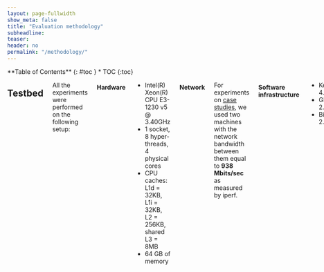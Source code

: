 ```yaml
---
layout: page-fullwidth
show_meta: false
title: "Evaluation methodology"
subheadline:
teaser:
header: no
permalink: "/methodology/"
---
```


<div class="row">
<div class="medium-4 medium-push-8 columns" markdown="1">
<div class="panel radius" markdown="1">
**Table of Contents**
{: #toc }
*  TOC
{:toc}
</div>
</div><!-- /.medium-4.columns -->



<div class="medium-8 medium-pull-4 columns" markdown="1">

## Testbed

All the experiments were performed on the following setup:

#### Hardware

* Intel(R) Xeon(R) CPU E3-1230 v5 @ 3.40GHz
* 1 socket, 8 hyper-threads, 4 physical cores
* CPU caches: L1d = 32KB, L1i = 32KB, L2 = 256KB, shared L3 = 8MB
* 64 GB of memory

#### Network

For experiments on [case studies](/case-studies), we used two machines with the network bandwidth between them equal to **938 Mbits/sec** as measured by iperf.


#### Software infrastructure

* Kernel: 4.4.0
* GLibC: 2.21
* Binutils: 2.26.1

#### Compilers

* GCC:
    * Version: 6.1.0
    * Configuration flags:

```
--enable-languages=c,c++ --enable-libmpx --enable-multilib --with-system-zlib
```

* ICC:
    * Version: 17.0.0
* Clang/LLVM (AddressSanitizer):
    * Version: 3.8.0
    * Configuration flags (LLVM):

```
-G "Unix Makefiles" -DCMAKE_BUILD_TYPE="Release" -DLLVM_TARGETS_TO_BUILD="X86"
```

* Clang/LLVM (SoftBound):
    * [Source](https://github.com/santoshn/softboundcets-34)
    * Version: 3.4.0
    * Configuration flags:

```
--enable-optimized --disable-bindings
```

{% include alert text='Note that SoftBound provides spatial *and* temporal protection (MPX provides *only spatial* protection). This is the default behavior, controlled by a special macro flag. [We could not change this flag to provide only spatial support](https://github.com/santoshn/softboundcets-3.8.0/issues/4#issuecomment-226493154) (the question concerns version 3.8.0 but applies to 3.4.0).' %}

* Clang/LLVM (SafeCode):
    * [Source](http://safecode.cs.illinois.edu/downloads.html)
    * Version: 3.2.0
    * Configuration flags:

```
-G "Unix Makefiles" -DCMAKE_BUILD_TYPE="Release" -DLLVM_TARGETS_TO_BUILD="X86"
```

<small markdown="1">[Up to table of contents](#toc)</small>
{: .text-right }
---


## Measurement tools

We've used the following tools for measurements:

* [perf stat](https://perf.wiki.kernel.org/index.php/Tutorial). Our main tool used to measure all CPU-related parameters. Full list includes:

```
-e cycles,instructions,instructions:u,instructions:k
-e branch-instructions,branch-misses
-e dTLB-loads,dTLB-load-misses,dTLB-stores,dTLB-store-misses
-e L1-dcache-loads,L1-dcache-load-misses
-e L1-dcache-stores,L1-dcache-store-misses
-e LLC-loads,LLC-load-misses
-e LLC-store-misses,LLC-stores
```

Not to introduce additional measurement error, we measured these parameters in parts, 8 parameters at a time.

* [time](https://linux.die.net/man/1/time). Since `perf` does not provide capabilities for measuring physical memory consumption of a process, we used `time --verbose` and collected maximum resident set size.
* [Intel Pin](https://software.intel.com/en-us/articles/pin-a-dynamic-binary-instrumentation-tool). To gather MPX instruction statistics, we developed a Pin tool. Full code of our instrumentation can be found in the [repository](https://github.com/OleksiiOleksenko/mpx_evaluation/tree/dev/install/compilers/pintool).

<small markdown="1">[Up to table of contents](#toc)</small>
{: .text-right }
---

## Benchmarks

We used three benchmark suits in our evaluation: [PARSEC 3.0](http://parsec.cs.princeton.edu/), [Phoenix 2.0](https://github.com/kozyraki/phoenix/tree/master/sample_apps) and [SPEC CPU 2006](https://www.spec.org/cpu2006/).
During our work, we found and [fixed a set of bugs in them ](/usability#usabilitytable).

All the benchmarks were compiled together with the libraries they depend upon (except `raytrace` from PARSEC which requires X11 libraries).

<small markdown="1">[Up to table of contents](#toc)</small>
{: .text-right }
---

## Build types

#### GCC implementation of MPX

Compiler flags:

```
-fcheck-pointer-bounds -mmpx
```

Linker flags:

```
-lmpx -lmpxwrappers
```

Environment variables:

```sh
CHKP_RT_BNDPRESERVE="0"  # support of legacy code, i.e. libraries
CHKP_RT_MODE="stop"
CHKP_RT_VERBOSE="0"
CHKP_RT_PRINT_SUMMARY="0"
```

Subtypes:

* disabled bounds narrowing:

```
-fno-chkp-narrow-bounds
```
* protecting only memory writes, not reads:

```
-fno-chkp-check-read
```

#### ICC implementation of MPX

Compiler flags:

```
-check-pointers-mpx=rw
```

Linker flags:

```
-lmpx
```

Environment variables:

```sh
CHKP_RT_BNDPRESERVE="0"  # support of legacy code, i.e. libraries
CHKP_RT_MODE="stop"
CHKP_RT_VERBOSE="0"
CHKP_RT_PRINT_SUMMARY="0"
```

Subtypes:

* disabled bounds narrowing:

```
-no-check-pointers-narrowing
```
* protecting only memory writes, not reads:

```sh
-check-pointers-mpx=write
# instead of
-check-pointers-mpx=rw
```


#### AddressSanitizer (both GCC and Clang)

Compiler flags:

```
-fsanitize=address
```

Environment variables:

```sh
ASAN_OPTIONS="verbosity=0:\
detect_leaks=false:\
print_summary=true:\
halt_on_error=true:\
poison_heap=true:\
alloc_dealloc_mismatch=0:\
new_delete_type_mismatch=0"
```

Subtype:

* protecting only memory writes, not reads:

```
--param asan-instrument-reads=0
```

#### SoftBound

Compiler flags:

```
-fsoftboundcets -flto -fno-vectorize
```

{% include alert text='As mentioned in the [SoftBound GitHub repo](https://github.com/santoshn/softboundcets-34), "LLVM/clang-3.4 introduces vectorization instructions [...], SoftBoundCETS still does not handle these instructions. If you see false violations, use -fno-vectorize in your flags to avoid memory safety violations".' %}


Linker flags:

```
-lm -lrt
```

#### SafeCode

Compiler flags:

```
-fmemsafety -g -fmemsafety-terminate -stack-protector=1
```

<small markdown="1">[Up to table of contents](#toc)</small>
{: .text-right }
---

## Experiments

Each program was executed 10 times, and the results were averaged using arithmetic mean.
The mean across different programs in the benchmark suite was calculated using geometric mean.
Geometric mean was also used to calculate the "final" mean across three benchmark suites.

In case of Phoenix, each experiment was additionally preceded by a "dry run" - a run that was not recorded and served a sole purpose of putting the working set into the OS I/O cache.
The goal of this "dry run" was to decrease the variance in the results, since all Phoenix benchmarks are small and "cold" cache might have drastically slowed them down.

We performed the following types of experiments:

* normal: experiments on a single thread (serialized) and with fixed input
* multithreaded: experiments on 2, 4, and 8 threads
* variable inputs: experiments with increasing input size (5 runs, each next one with an input twice bigger than the previous)

The results were checked to fulfill the following criteria:

* application compiled successfully
* application run successfully (with zero exit code)
* the output is equal to the output of non-protected application (if it is deterministic)

Values of coefficient of variation (CV) are presented in the following table:

| Experiment            | Average CV, % | Maximum CV, % |
|:----------------------|--------------:|--------------:|
| Phoenix               | 0.34          | 3.87          |
| PARSEC                | 0.28          | 3.75          |
| SPEC                  | 0.41          | 3.96          |
| **All**               | **0.35**      | **3.96**      |


<small markdown="1">[Up to table of contents](#toc)</small>
{: .text-right }